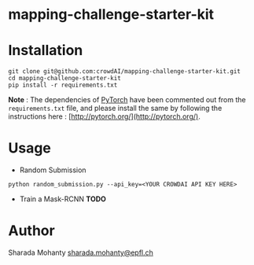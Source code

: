 # mapping-challenge-starter-kit


# Installation
```
git clone git@github.com:crowdAI/mapping-challenge-starter-kit.git
cd mapping-challenge-starter-kit
pip install -r requirements.txt
```
**Note** : The dependencies of [PyTorch](http://pytorch.org/) have been commented out from the `requirements.txt` file, and please install the same by following the instructions here : [http://pytorch.org/](http://pytorch.org/).

# Usage

* Random Submission
```
python random_submission.py --api_key=<YOUR CROWDAI API KEY HERE>
```
* Train a Mask-RCNN
**TODO**

# Author   
Sharada Mohanty <sharada.mohanty@epfl.ch>
